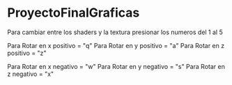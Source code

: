 # ProyectoFinalGraficas
Para cambiar entre los shaders y la textura presionar los numeros del 1 al 5

Para Rotar en x positivo = "q"
Para Rotar en y positivo = "a"
Para Rotar en z positivo = "z"

Para Rotar en x negativo = "w"
Para Rotar en y negativo = "s"
Para Rotar en z negativo = "x"

